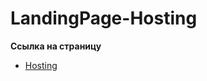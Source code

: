 # LandingPage-Hosting



**Ссылка на страницу**

- [Hosting](https://aleksey-dev-crt.github.io/LandingPage-hosting/index.html)
